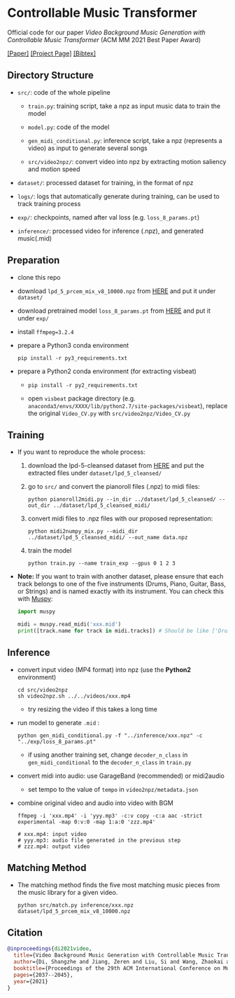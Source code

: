 # Controllable Music Transformer

Official code for our paper *Video Background Music Generation with Controllable Music Transformer* (ACM MM 2021 Best Paper Award) 

[[Paper]](https://arxiv.org/abs/2111.08380) [[Project Page]](https://wzk1015.github.io/cmt/) [[Bibtex]](https://wzk1015.github.io/cmt/cmt.bib)

## Directory Structure

* `src/`: code of the whole pipeline
  * `train.py`: training script, take a npz as input music data to train the model 
  * `model.py`: code of the model
  * `gen_midi_conditional.py`: inference script, take a npz (represents a video) as input to generate several songs
  
  * `src/video2npz/`: convert video into npz by extracting motion saliency and motion speed
  
* `dataset/`: processed dataset for training, in the format of npz

* `logs/`: logs that automatically generate during training, can be used to track training process

* `exp/`: checkpoints, named after val loss (e.g. `loss_8_params.pt`)

* `inference/`: processed video for inference (.npz), and generated music(.mid) 


## Preparation

* clone this repo
* download `lpd_5_prcem_mix_v8_10000.npz`  from [HERE](https://drive.google.com/file/d/1MWnwwAdOrjC31dSy8kfyxHwv35wK0pQh/view?usp=sharing) and put it under `dataset/` 

* download pretrained model `loss_8_params.pt` from [HERE](https://drive.google.com/file/d/1Ud2-GXEr4PbRDDe-FZJwzqqZrbbWFxM-/view?usp=sharing) and put it under `exp/` 

* install `ffmpeg=3.2.4` 

* prepare a Python3 conda environment

  ```shell
  pip install -r py3_requirements.txt
  ```
  
* prepare a Python2 conda environment (for extracting visbeat)

  * ````shell
    pip install -r py2_requirements.txt
    ````
    
  * open `visbeat` package directory (e.g. `anaconda3/envs/XXXX/lib/python2.7/site-packages/visbeat`), replace the original `Video_CV.py` with `src/video2npz/Video_CV.py`

## Training

* If you want to reproduce the whole process:

  1. download the lpd-5-cleansed dataset from [HERE](https://drive.google.com/uc?id=1yz0Ma-6cWTl6mhkrLnAVJ7RNzlQRypQ5) and put the extracted files under `dataset/lpd_5_cleansed/`

  2. go to `src/` and convert the pianoroll files (.npz) to midi files:

     ```shell
     python pianoroll2midi.py --in_dir ../dataset/lpd_5_cleansed/ --out_dir ../dataset/lpd_5_cleansed_midi/
     ```

  3. convert midi files to .npz files with our proposed representation:

       ```shell
       python midi2numpy_mix.py --midi_dir ../dataset/lpd_5_cleansed_midi/ --out_name data.npz 
       ```

  4. train the model

      ```shell
      python train.py --name train_exp --gpus 0 1 2 3
      ```


- **Note:** If you want to train with another dataset, please ensure that each track belongs to one of the five instruments (Drums, Piano, Guitar, Bass, or Strings) and is named exactly with its instrument. You can check this with [Muspy](https://salu133445.github.io/muspy/):

  ```python
  import muspy
  
  midi = muspy.read_midi('xxx.mid')
  print([track.name for track in midi.tracks]) # Should be like ['Drums', 'Guitar', 'Bass', 'Strings']
  ```

## Inference

* convert input video (MP4 format) into npz (use the **Python2** environment)

  ```shell
  cd src/video2npz
  sh video2npz.sh ../../videos/xxx.mp4
  ```
  
  * try resizing the video if this takes a long time
  
  
  
* run model to generate `.mid` : 

  ```shell
  python gen_midi_conditional.py -f "../inference/xxx.npz" -c "../exp/loss_8_params.pt"
  ```
  
  * if using another training set, change `decoder_n_class` in `gen_midi_conditional` to the `decoder_n_class` in `train.py`
  
  

* convert midi into audio: use GarageBand (recommended) or midi2audio 

  * set tempo to the value of  `tempo` in `video2npz/metadata.json` 

  

* combine original video and audio into video with BGM

  ````shell
  ffmpeg -i 'xxx.mp4' -i 'yyy.mp3' -c:v copy -c:a aac -strict experimental -map 0:v:0 -map 1:a:0 'zzz.mp4'
  
  # xxx.mp4: input video
  # yyy.mp3: audio file generated in the previous step
  # zzz.mp4: output video
  ````

## Matching Method

- The matching method finds the five most matching music pieces from the music library for a given video.

  ```shell
  python src/match.py inference/xxx.npz dataset/lpd_5_prcem_mix_v8_10000.npz
  ```

## Citation

```bibtex
@inproceedings{di2021video,
  title={Video Background Music Generation with Controllable Music Transformer},
  author={Di, Shangzhe and Jiang, Zeren and Liu, Si and Wang, Zhaokai and Zhu, Leyan and He, Zexin and Liu, Hongming and Yan, Shuicheng},
  booktitle={Proceedings of the 29th ACM International Conference on Multimedia},
  pages={2037--2045},
  year={2021}
}
```















